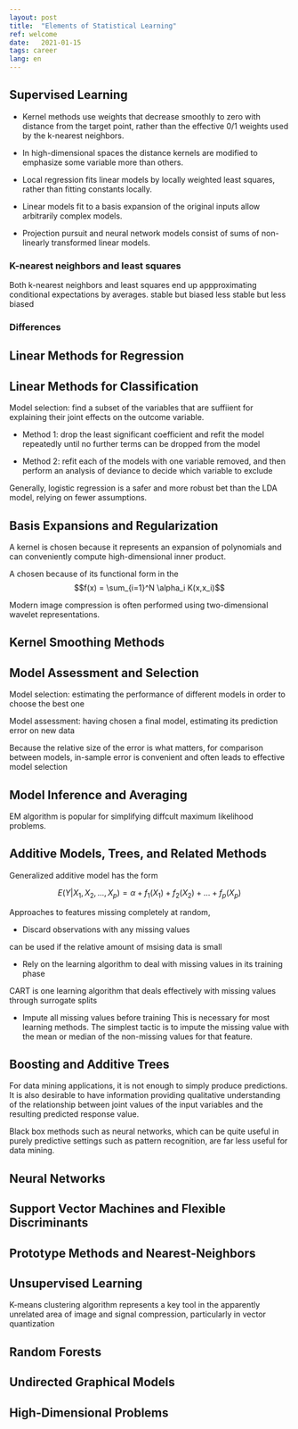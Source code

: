 ```yaml
---
layout: post
title:  "Elements of Statistical Learning"
ref: welcome
date:   2021-01-15
tags: career
lang: en
---
```

## Supervised Learning

+ Kernel methods use weights that decrease smoothly to zero with distance from the target point, rather than the effective 0/1 weights used by the k-nearest  neighbors.

+ In high-dimensional spaces the distance kernels are modified to emphasize some variable more than others.

+ Local regression fits linear models by locally weighted least squares, rather than fitting constants locally.

+ Linear models fit to a basis expansion of the original inputs allow arbitrarily complex models.

+ Projection pursuit and neural network models consist of sums of non-linearly transformed linear models.

### K-nearest neighbors and least squares

Both k-nearest neighbors and least squares end up appproximating conditional expectations by averages. 
stable but biased
less stable but less biased
### Differences


## Linear Methods for Regression

## Linear Methods for Classification

Model selection: find a subset of the variables that are suffiient for explaining their joint effects on the outcome variable.

+ Method 1: drop the least significant coefficient and refit the model repeatedly until no further terms can be dropped from the model

+ Method 2: refit each of the models with one variable removed, and then perform an analysis of deviance to decide which variable to exclude

Generally, logistic regression is a safer and more robust bet than the LDA model, relying on fewer assumptions.

## Basis Expansions and Regularization

A kernel is chosen because it represents an expansion of polynomials and can conveniently compute high-dimensional inner product.

A chosen because of its functional form in the 
$$f(x) = \sum_{i=1}^N \alpha_i K(x,x_i)$$

Modern image compression is often performed using two-dimensional wavelet representations.

## Kernel Smoothing Methods

## Model Assessment and Selection

Model selection: estimating the performance of different models in order to choose the best one

Model assessment: having chosen a final model, estimating its prediction error on new data

Because the relative size of the error is what matters, for comparison between models, in-sample error is convenient and often leads to effective model selection

## Model Inference and Averaging

EM algorithm is popular for simplifying diffcult maximum likelihood problems.

## Additive Models, Trees, and Related Methods
Generalized additive model has the form

$$E(Y|X_1,X_2,...,X_p) = \alpha + f_1(X_1)+f_2(X_2)+...+f_p(X_p)$$


Approaches to features missing completely at random, 

+ Discard observations with any missing values

can be used if the relative amount of msising data is small

+ Rely on the learning algorithm to deal with missing values in its training phase

CART is one learning algorithm that deals effectively with missing values through surrogate splits

+ Impute all missing values before training
This is necessary for most learning methods. The simplest tactic is to impute the missing value with the mean or median of the non-missing values for that feature.

## Boosting and Additive Trees

For data mining applications, it is not enough to simply produce predictions. It is also desirable to have information providing qualitative understanding of the relationship between joint values of the input variables and the resulting predicted response value.

Black box methods such as neural networks, which can be quite useful in purely predictive settings such as pattern recognition, are far less useful for data mining.

## Neural Networks

## Support Vector Machines and Flexible Discriminants

## Prototype Methods and Nearest-Neighbors

## Unsupervised Learning

K-means clustering algorithm represents a key tool in the apparently unrelated area of image and signal compression, particularly in vector quantization

## Random Forests

## Undirected Graphical Models

## High-Dimensional Problems
